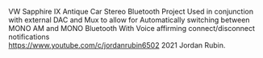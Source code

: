   VW Sapphire IX Antique Car Stereo Bluetooth Project
  Used in conjunction with external DAC and Mux to allow for
  Automatically switching between MONO AM and MONO Bluetooth
  With Voice affirming connect/disconnect notifications  
  https://www.youtube.com/c/jordanrubin6502
  2021 Jordan Rubin.

